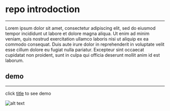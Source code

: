 # repo introdoction

---

Lorem ipsum dolor sit amet, consectetur adipiscing elit, sed do eiusmod tempor incididunt ut labore et dolore magna aliqua. Ut enim ad minim veniam, quis nostrud exercitation ullamco laboris nisi ut aliquip ex ea commodo consequat. Duis aute irure dolor in reprehenderit in voluptate velit esse cillum dolore eu fugiat nulla pariatur. Excepteur sint occaecat cupidatat non proident, sunt in culpa qui officia deserunt mollit anim id est laborum.

## demo

---

click [title](https://akbarrezaei11.github.io/contextmenu/) to see demo

![alt text](https://next1code.ir/wp-content/uploads/2023/11/github2-course-cover.jpg)